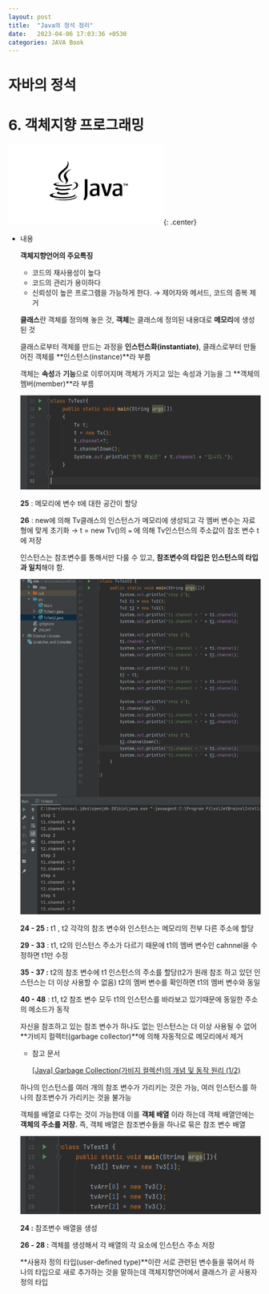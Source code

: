 ```yaml
---
layout: post
title:  "Java의 정석 정리"
date:   2023-04-06 17:03:36 +0530
categories: JAVA Book
---
```


# 자바의 정석

# 6. 객체지향 프로그래밍
![Untitled](/assets/posts/2023-04-06-basic-java/0.png){: .center}
- 내용
    
    **객체지향언어의 주요특징**
    
    - 코드의 재사용성이 높다
    - 코드의 관리가 용이하다
    - 신뢰성이 높은 프로그램을 가능하게 한다. → 제어자와 메서드, 코드의 중복 제거
    
    **클래스**란 객체를 정의해 놓은 것, **객체**는 클래스에 정의된 내용대로 **메모리**에 생성된 것
    
    클래스로부터 객체를 만드는 과정을 **인스턴스화(instantiate)**, 클래스로부터 만들어진 객체를 **인스턴스(instance)**라 부름
    
    객체는 **속성**과 **기능**으로 이루어지며 객체가 가지고 있는 속성과 기능을 그 **객체의 멤버(member)**라 부름
    
    ![Untitled](/assets/posts/2023-04-06-basic-java/1.png)
    
    **25** : 메모리에 변수 t에 대한 공간이 할당
    
    **26** : new에 의해 Tv클래스의 인스턴스가 메모리에 생성되고 각 멤버 변수는 자료형에 맞게 초기화 → t = new Tv()의 `=` 에 의해 Tv인스턴스의 주소값이 참조 변수 t에 저장 
    
    인스턴스는 참조변수를 통해서만 다룰 수 있고, **참조변수의 타입은 인스턴스의 타입과 일치**해야 함.
    
    ![Untitled](/assets/posts/2023-04-06-basic-java/2.png)
    
    **24 - 25 :** t1 , t2 각각의 참조 변수와 인스턴스는 메모리의 전부 다른 주소에 할당
    
    **29 - 33** : t1, t2의 인스턴스 주소가 다르기 때문에 t1의 멤버 변수인 cahnnel을 수정하면 t1만 수정
    
    **35 - 37 :** t2의 참조 변수에 t1 인스턴스의 주소를 할당(t2가 원래 참조 하고 있던 인스턴스는 더 이상 사용할 수 없음) t2의 멤버 변수를 확인하면 t1의 멤버 변수와 동일
    
    **40 - 48** : t1, t2 참조 변수 모두 t1의 인스턴스를 바라보고 있기때문에 동일한 주소의 메소드가 동작
    
    자신을 참조하고 있는 참조 변수가 하나도 없는 인스턴스는 더 이상 사용될 수 없어 **가비지 컬렉터(garbage collector)**에 의해 자동적으로 메모리에서 제거
    
    - 참고 문서
        
        [[Java] Garbage Collection(가비지 컬렉션)의 개념 및 동작 원리 (1/2)](https://mangkyu.tistory.com/118)
        
    
    하나의 인스턴스를 여러 개의 참조 변수가 가리키는 것은 가능, 여러 인스턴스를 하나의 참조변수가 가리키는 것을 불가능
    
    객체를 배열로 다루는 것이 가능한데 이를 **객체 배열** 이라 하는데 객체 배열안에는 **객체의 주소를 저장.** 즉, 객체 배열은 참조변수들을 하나로 묶은 참조 변수 배열
    
    ![Untitled](/assets/posts/2023-04-06-basic-java/3.png)
    
    **24 :** 참조변수 배열을 생성 
    
    **26 - 28 :** 객체를 생성해서 각 배열의 각 요소에 인스턴스 주소 저장
    
     **사용자 정의 타입(user-defined type)**이란 서로 관련된 변수들을 묶어서 하나의 타입으로 새로 추가하는 것을 말하는데 객체지향언어에서 클래스가 곧 사용자 정의 타입
